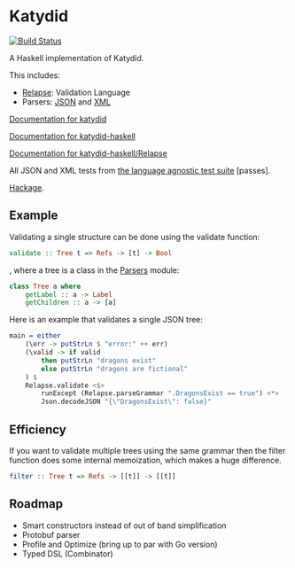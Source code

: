 # Katydid

[![Build Status](https://travis-ci.org/katydid/katydid-haskell.svg?branch=master)](https://travis-ci.org/katydid/katydid-haskell)

A Haskell implementation of Katydid.

This includes:

  - [Relapse](https://katydid.github.io/katydid-haskell/Relapse.html): Validation Language 
  - Parsers: [JSON](https://katydid.github.io/katydid-haskell/Json.html) and [XML](https://katydid.github.io/katydid-haskell/Xml.html)

[Documentation for katydid](http://katydid.github.io/)

[Documentation for katydid-haskell](https://katydid.github.io/katydid-haskell/)

[Documentation for katydid-haskell/Relapse](https://katydid.github.io/katydid-haskell/Relapse.html)

All JSON and XML tests from [the language agnostic test suite](https://github.com/katydid/testsuite) [passes].

[Hackage](https://hackage.haskell.org/package/katydid-0.1.0.0).

## Example

Validating a single structure can be done using the validate function:
```haskell
validate :: Tree t => Refs -> [t] -> Bool
```

, where a tree is a class in the [Parsers](https://katydid.github.io/katydid-haskell/Parsers.html) module:
```haskell
class Tree a where
    getLabel :: a -> Label
    getChildren :: a -> [a]
```

Here is an example that validates a single JSON tree:
```haskell
main = either 
    (\err -> putStrLn $ "error:" ++ err) 
    (\valid -> if valid 
        then putStrLn "dragons exist" 
        else putStrLn "dragons are fictional"
    ) $
    Relapse.validate <$> 
        runExcept (Relapse.parseGrammar ".DragonsExist == true") <*> 
        Json.decodeJSON "{\"DragonsExist\": false}"
```

## Efficiency

If you want to validate multiple trees using the same grammar then the filter function does some internal memoization, which makes a huge difference.

```haskell
filter :: Tree t => Refs -> [[t]] -> [[t]]
```

## Roadmap

  - Smart constructors instead of out of band simplification
  - Protobuf parser
  - Profile and Optimize (bring up to par with Go version)
  - Typed DSL (Combinator)